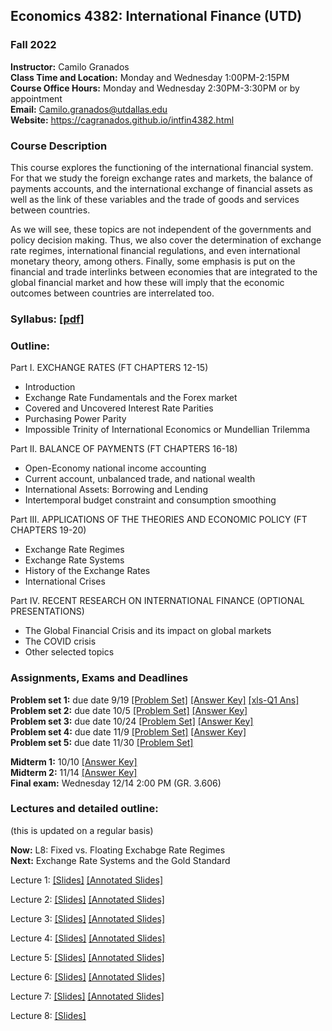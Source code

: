 ## Economics 4382: International Finance (UTD)
### Fall 2022

**Instructor:** Camilo Granados \
**Class Time and Location:** Monday and Wednesday 1:00PM-2:15PM \
**Course Office Hours:**  Monday and Wednesday 2:30PM-3:30PM  or by appointment \
**Email:** Camilo.granados@utdallas.edu \
**Website:** <a href="https://cagranados.github.io/intfin4382.html"><u>https://cagranados.github.io/intfin4382.html</u></a> 


### Course Description

This course explores the functioning of the international financial system. For that we study the foreign exchange rates and markets, the balance of payments accounts, and the international exchange of financial assets as well as the link of these variables and the trade of goods and services between countries. 

As we will see, these topics are not independent of the governments and policy decision making. Thus, we also cover the determination of exchange rate regimes, international financial regulations, and even international monetary theory, among others. Finally, some emphasis is put on the financial and trade interlinks between economies that are integrated to the global financial market and how these will imply that the economic outcomes between countries are interrelated too.


### Syllabus:  <a href="https://cagranados.github.io/files/intfinfall22/IntFinanceFall22_syllabus.pdf"><u>[pdf]</u></a>


### Outline:

Part I. EXCHANGE RATES (FT CHAPTERS 12-15)

-	Introduction
-	Exchange Rate Fundamentals and the Forex market
-	Covered and Uncovered Interest Rate Parities
-	Purchasing Power Parity
-	Impossible Trinity of International Economics or Mundellian Trilemma

Part II. BALANCE OF PAYMENTS (FT CHAPTERS 16-18)

-	Open-Economy national income accounting
-	Current account, unbalanced trade, and national wealth
-	International Assets: Borrowing and Lending
-	Intertemporal budget constraint and consumption smoothing

Part III. APPLICATIONS OF THE THEORIES AND ECONOMIC POLICY (FT CHAPTERS 19-20)

- Exchange Rate Regimes
- Exchange Rate Systems
-	History of the Exchange Rates
-	International Crises

Part IV. RECENT RESEARCH ON INTERNATIONAL FINANCE (OPTIONAL PRESENTATIONS)

-	The Global Financial Crisis and its impact on global markets
-	The COVID crisis 
-	Other selected topics

### Assignments, Exams and Deadlines

**Problem set 1:** due date 9/19 <a href="https://cagranados.github.io/files/intfinfall22/ps1_IntFin.pdf"><u>[Problem Set]</u></a> <a href="https://cagranados.github.io/files/intfinfall22/ps1_IntFin_AnsKey.pdf"><u>[Answer Key]</u></a> <a href="https://cagranados.github.io/files/intfinfall22/ExchangeRatesFRED.xls"><u>[xls-Q1 Ans]</u></a> \
**Problem set 2:** due date 10/5 <a href="https://cagranados.github.io/files/intfinfall22/ps2_IntFin.pdf"><u>[Problem Set]</u></a> <a href="https://cagranados.github.io/files/intfinfall22/ps2_IntFin_AnsKey.pdf"><u>[Answer Key]</u></a> \
**Problem set 3:** due date 10/24 <a href="https://cagranados.github.io/files/intfinfall22/ps3_IntFin.pdf"><u>[Problem Set]</u></a> <a href="https://cagranados.github.io/files/intfinfall22/ps3_IntFin_AnsKey.pdf"><u>[Answer Key]</u></a> \
**Problem set 4:** due date 11/9 <a href="https://cagranados.github.io/files/intfinfall22/ps4_IntFin.pdf"><u>[Problem Set]</u></a> <a href="https://cagranados.github.io/files/intfinfall22/ps4_IntFin_AnsKey.pdf"><u>[Answer Key]</u></a> \
**Problem set 5:** due date 11/30 <a href="https://cagranados.github.io/files/intfinfall22/ps5_IntFin.pdf"><u>[Problem Set]</u></a> <!-- <a href="https://cagranados.github.io/files/intfinfall22/ps4_IntFin_AnsKey.pdf"><u>[Answer Key]</u></a> -->

**Midterm 1:** 10/10 <a href="https://cagranados.github.io/files/intfinfall22/midterm1_IntFin_AnsKey.pdf"><u>[Answer Key]</u></a> \
**Midterm 2:** 11/14 <a href="https://cagranados.github.io/files/intfinfall22/midterm2_IntFin_AnsKey.pdf"><u>[Answer Key]</u></a> \
**Final exam:** Wednesday 12/14 2:00 PM (GR. 3.606)




### Lectures and detailed outline: 
(this is updated on a regular basis)

**Now:** L8: Fixed vs. Floating Exchabge Rate Regimes \
**Next:** Exchange Rate Systems and the Gold Standard

Lecture 1: <a href="https://cagranados.github.io/files/intfinfall22/L1_part1_Intro.pdf"><u>[Slides]</u></a> <a href="https://cagranados.github.io/files/intfinfall22/L1_part1_Intro_wNotes.pdf"><u>[Annotated Slides]</u></a>

Lecture 2: <a href="https://cagranados.github.io/files/intfinfall22/L2_part1_ER.pdf"><u>[Slides]</u></a> 
<a href="https://cagranados.github.io/files/intfinfall22/L2_part1_ER_wNotes.pdf"><u>[Annotated Slides]</u></a>

Lecture 3: <a href="https://cagranados.github.io/files/intfinfall22/L3_part1_ERLongRun.pdf"><u>[Slides]</u></a> 
<a href="https://cagranados.github.io/files/intfinfall22/L3_part1_ERLongRun_wNotes.pdf"><u>[Annotated Slides]</u></a>

Lecture 4: <a href="https://cagranados.github.io/files/intfinfall22/L4_part1_ERShortRun.pdf"><u>[Slides]</u></a> 
<a href="https://cagranados.github.io/files/intfinfall22/L4_part1_ERShortRun_wNotes.pdf"><u>[Annotated Slides]</u></a> 

Lecture 5: <a href="https://cagranados.github.io/files/intfinfall22/L5_part2_BOP.pdf"><u>[Slides]</u></a>
<a href="https://cagranados.github.io/files/intfinfall22/L5_part2_BOP_wNotes.pdf"><u>[Annotated Slides]</u></a>

Lecture 6: <a href="https://cagranados.github.io/files/intfinfall22/L6_part2_LRBCandGains.pdf"><u>[Slides]</u></a>
<a href="https://cagranados.github.io/files/intfinfall22/L6_part2_LRBCandGains_wNotes.pdf"><u>[Annotated Slides]</u></a>

Lecture 7: <a href="https://cagranados.github.io/files/intfinfall22/L7_part2_OpenEcPolicySR.pdf"><u>[Slides]</u></a>
<a href="https://cagranados.github.io/files/intfinfall22/L7_part2_OpenEcPolicySR_wNotes.pdf"><u>[Annotated Slides]</u></a>

Lecture 8: <a href="https://cagranados.github.io/files/intfinfall22/L8_part3_FixedAndFloatingER.pdf"><u>[Slides]</u></a>
<!-- <a href="https://cagranados.github.io/files/intfinfall22/L4_part1_ERShortRun_wNotes.pdf"><u>[Annotated Slides]</u></a> -->

<!-- Lecture 9: <a href="https://cagranados.github.io/files/intfinfall22/L4_part1_ERShortRun.pdf"><u>[Slides]</u></a> -->
<!-- <a href="https://cagranados.github.io/files/intfinfall22/L4_part1_ERShortRun_wNotes.pdf"><u>[Annotated Slides]</u></a> -->

<!-- Lecture 10: <a href="https://cagranados.github.io/files/intfinfall22/L4_part1_ERShortRun.pdf"><u>[Slides]</u></a> -->
<!-- <a href="https://cagranados.github.io/files/intfinfall22/L4_part1_ERShortRun_wNotes.pdf"><u>[Annotated Slides]</u></a> -->
